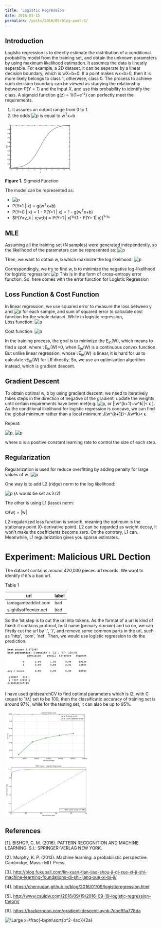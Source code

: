 ```yaml
---
title: 'Logistic Regression'
date: 2016-05-15
permalink: /posts/2016/05/blog-post-3/
---
```

## Introduction

Logistic regression is to directly estimate the distribution of a conditional probability model from the training set, and obtain the unknown parameters by using maximum likelihood estimation. It assumes the data is linearly seperable. For example, a 2D dataset, it can be seperate by a linear decision boundary, which is wX+b=0. If a point makes wx+b>0, then it is more likely belongs to class 1, otherwise, class 0. The process to achieve such decision boundary can be viewed as studying the relationship between $P(Y=1)$ and the input $X$, and use this probability to identify the class. A sigmoid function g(z) = 1/(1+e<sup>-z</sup>) can perfectly meet the requirements.

1. it assures an output range from 0 to 1.
2. the odds <img src="https://latex.codecogs.com/svg.latex?log{P(Y=1|x)\over P(Y=0|x)}" title="p" /> is equal to w<sup>T</sup>x+b

<p float="left"><img src="/images/lg1.png" width="220" /></p>

**Figure 1.** Sigmoid Function

The model can be represented as:
* <img src="https://latex.codecogs.com/svg.latex?g(z) = \frac{1}{1+e^{-z}}" title="p" />
* P(Y=1 \| x) = g(w<sup>T</sup>x+b)
* P(Y=0 \| x) = 1 - P(Y=1 \| x) = 1 - g(w<sup>T</sup>x+b)
* $P(Y=y_k \| x;w;b) = P(Y=1 \| x)<sup>y<sub>k</sub></sup>(1 - P(Y= 1\| x))<sup>1-y<sub>k</sub></sup>
      
**MLE**
---
Assuming all the training set (N samples) were generated independently, so the likelihood of the parameters can be represented as:  <img src="https://latex.codecogs.com/svg.latex?MLE(w,b) =\pi^N_{n=1}  P(Y=1 | x)^{y_k}(1 - P(Y= 1| x))^{1-y_k}" title="p" /> 

Then, we want to obtain w, b which maximize the log likelihood:
<img src="https://latex.codecogs.com/svg.latex?MLE(w,b) = \sum^N_{n=1} {y_k} log P(Y=1 | x) + (1-y_k)log(1 - P(Y= 1| x))" title="p" /> 

Correspondingly, we try to find w, b to minimize the negative log-likelihood for logistic regression:
<img src="https://latex.codecogs.com/svg.latex?NLL(w,b) = -\sum^N_{n=1} [{y_k} log P(Y=1 | x) + (1-y_k)log(1 - P(Y= 1| x))]" title="p" /> 
This is in the form of cross-entropy error function. So, here comes with the error function for Logistic Regression

**Loss Function & Cost Function**
---
In linear regression, we use squared error to measure the loss between y and <img src="https://latex.codecogs.com/svg.latex?\hat y" title="p" /> for each sample, and sum of squared error to calculate cost function for the whole dataset. While in logistic regression,  
Loss function: <img src="https://latex.codecogs.com/svg.latex?L(y, \hat y) = -[{y_k} log P(Y=1 | x) + (1-y_k)log(1 - P(Y= 1| x))]" title="p" />

Cost function: <img src="https://latex.codecogs.com/svg.latex?J(w, b) = \frac {1} {m} { \sum^N_{n=1} L(y, \hat y)}" title="p" />

In the training process, the goal is to minimize the E<sub>in</sub>(W), which means to find a spot, where ▿E<sub>in</sub>(W)=0, when E<sub>in</sub>(W) is a continuous convex function. But unlike linear regression, whose ▿E<sub>in</sub>(W) is linear, it is hard for us to calculate ▿E<sub>in</sub>(W) for LR directly. So, we use an optimization algorithm instead, which is gradient descent.

## Gradient Descent

To obtain optimal w, b by using gradient descent, we need to iteratively takes steps in the direction of negative of the gradient, update the weights, until certain requirements have been met(e.g.  <img src="https://latex.codecogs.com/svg.latex?||J(w^{k+1})−J(w^k)< ϵJ L(y, \hat y)}" title="p" />, or  ||w^{k+1}−w^k||< ϵ ). As the conditional likelihood for logistic regression is concave, we can find the global minimum rather than a local minimum.J(w^{k+1})−J(w^k)< ϵ 

Repeat:

<img src="https://latex.codecogs.com/svg.latex?w:= w- α\frac{∂J(w,b)}{∂w}" title="p" />,
<img src="https://latex.codecogs.com/svg.latex?b:= b- α\frac{∂J(w,b)}{∂b}" title="p" />
    
where α is a positive constant learning rate to control the size of each step.  

**Regularization** 
---
Regularization is used for reduce overfitting by adding penalty for large values of $w$. 
<img src="https://latex.codecogs.com/svg.latex?J(w) = -\frac {1} {m} \sum^N_{n=1}[{y_k} log P(Y=1 | x) + (1-y_k)log(1 - P(Y= 1| x)] + λΦ(w)" title="p" />

One way is to add L2 (ridge) norm to the log likelihood:

<img src="https://latex.codecogs.com/svg.latex?Φ(w) = \sum^M_{m=1}{w^2_m}" title="p" /> (λ would be set as λ/2)

The other is using L1 (lasso) norm:

Φ(w) = |w|

L2-regularized loss function is smooth, meaning the optimum is the stationary point (0-derivative point). L2 can be regarded as weight decay, it won't make the coefficients become zero. On the contrary, L1 can. Meanwhile, L1 regularization gives you sparse estimates.

Experiment: Malicious URL Dection
======
The dataset contains around 420,000 pieces url records. We want to identify if it's a bad url.

Table 1

| url           | label   |    
| ---------        | ------ | 
| iamagameaddict.com     | bad  | 
| slightlyoffcenter.net    | bad   | 

So the 1st step is to cut the url into tokens. As the format of a url is kind of fixed: it contains protocol, host name (primary domain) and so on, we can firstly cut the url by '.', '/', and remove some common parts in the url, such as 'http', 'com', 'net'. Then, we would use logistic regression to do the prediction.

<p float="left"><img src="/images/lg11.png" width="280" /></p>

I have used gridsearchCV to find optimal parameters which is l2, with C (equal to 1/λ) set to be 100, then the classificatio accuracy of training set is around 97%, while for the testing set, it can also be up to 95%.

<p float="left"><img src="/images/lg12.png" width="280" /><img src="/images/lg13.png" width="280" /></p>

References
------
[1]. BISHOP, C. M. (2016). PATTERN RECOGNITION AND MACHINE LEARNING. S.l.: SPRINGER-VERLAG NEW YORK.

[2]. Murphy, K. P. (2013). Machine learning: a probabilistic perspective. Cambridge, Mass.: MIT Press.

[3]. http://blog.fukuball.com/lin-xuan-tian-jiao-shou-ji-qi-xue-xi-ji-shi-machine-learning-foundations-di-shi-jiang-xue-xi-bi-ji/

[4]. https://chenrudan.github.io/blog/2016/01/09/logisticregression.html

[5]. http://www.csuldw.com/2016/09/19/2016-09-19-logistic-regression-theory/

[6]. https://hackernoon.com/gradient-descent-aynk-7cbe95a778da

<img src="https://latex.codecogs.com/svg.latex?\Large&space;x=\frac{-b\pm\sqrt{b^2-4ac}}{2a}" title="\Large x=\frac{-b\pm\sqrt{b^2-4ac}}{2a}" />



